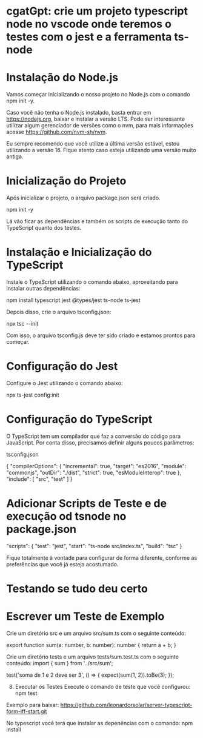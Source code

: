 # cgatGpt: crie um projeto typescript node no vscode onde teremos o testes com o jest e a ferramenta ts-node

# Instalação do Node.js

Vamos começar inicializando o nosso projeto no Node.js com o comando npm init -y.

Caso você não tenha o Node.js instalado, basta entrar em https://nodejs.org, baixar e instalar a versão LTS. Pode ser interessante utilizar algum gerenciador de versões como o nvm, para mais informações acesse https://github.com/nvm-sh/nvm.

Eu sempre recomendo que você utilize a última versão estável, estou utilizando a versão 16. Fique atento caso esteja utilizando uma versão muito antiga.

# Inicialização do Projeto

Após inicializar o projeto, o arquivo package.json será criado.

npm init -y

Lá vão ficar as dependências e também os scripts de execução tanto do TypeScript quanto dos testes.

# Instalação e Inicialização do TypeScript

Instale o TypeScript utilizando o comando abaixo, aproveitando para instalar outras dependências:

npm install typescript jest @types/jest ts-node ts-jest

Depois disso, crie o arquivo tsconfig.json:

npx tsc --init

Com isso, o arquivo tsconfig.js deve ter sido criado e estamos prontos para começar.

# Configuração do Jest

Configure o Jest utilizando o comando abaixo:

npx ts-jest config:init

# Configuração do TypeScript

O TypeScript tem um compilador que faz a conversão do código para JavaScript. Por conta disso, precisamos definir alguns poucos parâmetros:

tsconfig.json

{
"compilerOptions": {
"incremental": true,
"target": "es2016",
"module": "commonjs",
"outDir": "./dist",
"strict": true,
"esModuleInterop": true
},
"include": [
"src",
"test"
]
}

# Adicionar Scripts de Teste e de execução od tsnode no package.json

"scripts": {
"test": "jest",
"start": "ts-node src/index.ts",
"build": "tsc"
}

Fique totalmente à vontade para configurar de forma diferente, conforme as preferências que você já esteja acostumado.

# Testando se tudo deu certo

# Escrever um Teste de Exemplo

Crie um diretório src e um arquivo src/sum.ts com o seguinte conteúdo:

export function sum(a: number, b: number): number {
return a + b;
}

Crie um diretório tests e um arquivo tests/sum.test.ts com o seguinte conteúdo:
import { sum } from '../src/sum';

test('soma de 1 e 2 deve ser 3', () => {
expect(sum(1, 2)).toBe(3);
});

8. Executar os Testes
   Execute o comando de teste que você configurou:
   npm test

Exemplo para baixar:
https://github.com/leonardorsolar/server-typescript-form-iff-start.git

No typescript você terá que instalar as depenências com o comando: npm install
